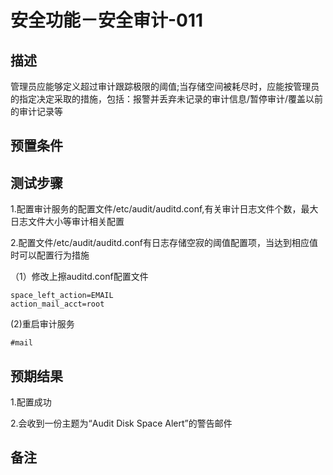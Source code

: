 # 安全功能－安全审计-011

## 描述

管理员应能够定义超过审计跟踪极限的阈值;当存储空间被耗尽时，应能按管理员的指定决定采取的措施，包括：报警并丢弃未记录的审计信息/暂停审计/覆盖以前的审计记录等

## 预置条件

## 测试步骤

1.配置审计服务的配置文件/etc/audit/auditd.conf,有关审计日志文件个数，最大日志文件大小等审计相关配置

2.配置文件/etc/audit/auditd.conf有日志存储空寂的阈值配置项，当达到相应值时可以配置行为措施

（1）修改上擦auditd.conf配置文件

```space_left=
space_left_action=EMAIL
action_mail_acct=root
```

(2)重启审计服务

```#systemctl restart auditd
#mail
```

## 预期结果

1.配置成功

2.会收到一份主题为“Audit Disk Space Alert”的警告邮件

## 备注